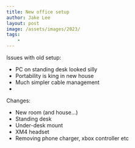 ```yaml
---
title: New office setup
author: Jake Lee
layout: post
image: /assets/images/2023/
tags:
    - 
---
```


Issues with old setup:

* PC on standing desk looked silly
* Portability is king in new house
* Much simpler cable management
* 

Changes:

* New room (and house...)
* Standing desk
* Under-desk mount
* XM4 headset
* Removing phone charger, xbox controller etc